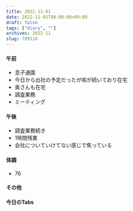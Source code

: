 ```yaml
---
title: 2022-11-01
date: 2022-11-01T00:00:00+09:00
draft: false
tags: ["diary", ""]
archives: 2022-11
slug: 789116
---
```

#### 午前
- 息子通園
- 今日から出社の予定だったが咳が続いており在宅
- 奥さんも在宅
- 調査業務
- ミーティング
#### 午後
- 調査業務続き
- 1時間残業
- 会社についていけてない感じで焦っている
#### 体調
- 76
#### その他
#### 今日のTabs